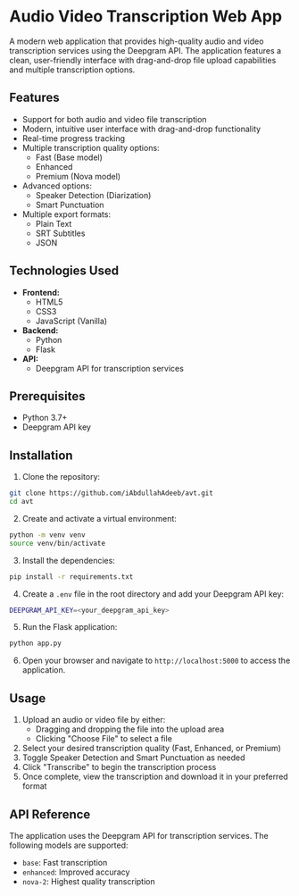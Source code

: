 # Audio Video Transcription Web App

A modern web application that provides high-quality audio and video transcription services using the Deepgram API. The application features a clean, user-friendly interface with drag-and-drop file upload capabilities and multiple transcription options.

## Features

- Support for both audio and video file transcription
- Modern, intuitive user interface with drag-and-drop functionality
- Real-time progress tracking
- Multiple transcription quality options:
  - Fast (Base model)
  - Enhanced
  - Premium (Nova model)
- Advanced options:
  - Speaker Detection (Diarization)
  - Smart Punctuation
- Multiple export formats:
  - Plain Text
  - SRT Subtitles
  - JSON

## Technologies Used

- **Frontend:**
  - HTML5
  - CSS3
  - JavaScript (Vanilla)
- **Backend:**
  - Python
  - Flask
- **API:**
  - Deepgram API for transcription services

## Prerequisites

- Python 3.7+
- Deepgram API key

## Installation

1. Clone the repository: 

```bash
git clone https://github.com/iAbdullahAdeeb/avt.git
cd avt
```

2. Create and activate a virtual environment:

```bash
python -m venv venv
source venv/bin/activate
```

3. Install the dependencies:

```bash
pip install -r requirements.txt
```

4. Create a `.env` file in the root directory and add your Deepgram API key:

```bash
DEEPGRAM_API_KEY=<your_deepgram_api_key>
```

5. Run the Flask application:

```bash
python app.py
```

6. Open your browser and navigate to `http://localhost:5000` to access the application.


## Usage

1. Upload an audio or video file by either:
   - Dragging and dropping the file into the upload area
   - Clicking "Choose File" to select a file
2. Select your desired transcription quality (Fast, Enhanced, or Premium)
3. Toggle Speaker Detection and Smart Punctuation as needed
4. Click "Transcribe" to begin the transcription process
5. Once complete, view the transcription and download it in your preferred format

## API Reference

The application uses the Deepgram API for transcription services. The following models are supported:

- `base`: Fast transcription
- `enhanced`: Improved accuracy
- `nova-2`: Highest quality transcription
